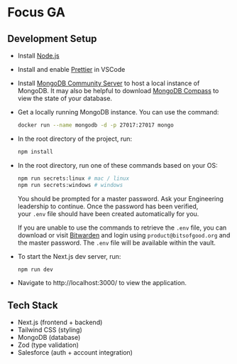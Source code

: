 # Focus GA

## Development Setup

- Install [Node.js](https://nodejs.org/en/download/package-manager)
- Install and enable [Prettier](https://marketplace.visualstudio.com/items?itemName=esbenp.prettier-vscode) in VSCode
- Install [MongoDB Community Server](https://www.mongodb.com/docs/manual/administration/install-community/) to host a local instance of MongoDB. It may also be helpful to download [MongoDB Compass](https://www.mongodb.com/try/download/compass#compass) to view the state of your database.
- Get a locally running MongoDB instance.
  You can use the command:
  ```sh
  docker run --name mongodb -d -p 27017:27017 mongo
  ```
- In the root directory of the project, run:

  ```sh
  npm install
  ```

- In the root directory, run one of these commands based on your OS:

  ```sh
  npm run secrets:linux # mac / linux
  npm run secrets:windows # windows
  ```

  You should be prompted for a master password. Ask your Engineering leadership to continue. Once the password has been verified, your `.env` file should have been created automatically for you.

  If you are unable to use the commands to retrieve the `.env` file, you can download or visit [Bitwarden](https://bitwarden.com/) and login using `product@bitsofgood.org` and the master password. The `.env` file will be available within the vault.

- To start the Next.js dev server, run:

  ```sh
  npm run dev
  ```

- Navigate to http://localhost:3000/ to view the application.

## Tech Stack

- Next.js (frontend + backend)
- Tailwind CSS (styling)
- MongoDB (database)
- Zod (type validation)
- Salesforce (auth + account integration)
